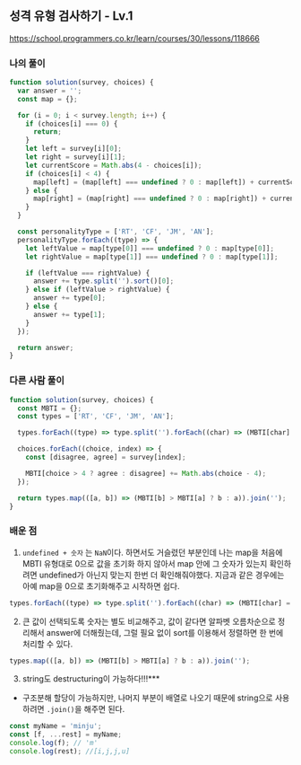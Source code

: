 ## 성격 유형 검사하기 - Lv.1

https://school.programmers.co.kr/learn/courses/30/lessons/118666

### 나의 풀이

```javascript
function solution(survey, choices) {
  var answer = '';
  const map = {};

  for (i = 0; i < survey.length; i++) {
    if (choices[i] === 0) {
      return;
    }
    let left = survey[i][0];
    let right = survey[i][1];
    let currentScore = Math.abs(4 - choices[i]);
    if (choices[i] < 4) {
      map[left] = (map[left] === undefined ? 0 : map[left]) + currentScore;
    } else {
      map[right] = (map[right] === undefined ? 0 : map[right]) + currentScore;
    }
  }

  const personalityType = ['RT', 'CF', 'JM', 'AN'];
  personalityType.forEach((type) => {
    let leftValue = map[type[0]] === undefined ? 0 : map[type[0]];
    let rightValue = map[type[1]] === undefined ? 0 : map[type[1]];

    if (leftValue === rightValue) {
      answer += type.split('').sort()[0];
    } else if (leftValue > rightValue) {
      answer += type[0];
    } else {
      answer += type[1];
    }
  });

  return answer;
}
```

### 다른 사람 풀이

```javascript
function solution(survey, choices) {
  const MBTI = {};
  const types = ['RT', 'CF', 'JM', 'AN'];

  types.forEach((type) => type.split('').forEach((char) => (MBTI[char] = 0)));

  choices.forEach((choice, index) => {
    const [disagree, agree] = survey[index];

    MBTI[choice > 4 ? agree : disagree] += Math.abs(choice - 4);
  });

  return types.map(([a, b]) => (MBTI[b] > MBTI[a] ? b : a)).join('');
}
```

### 배운 점

1. `undefined + 숫자` 는 `NaN`이다.
   하면서도 거슬렸던 부분인데 나는 map을 처음에 MBTI 유형대로 0으로 값을 초기화 하지 않아서 map 안에 그 숫자가 있는지 확인하려면 undefined가 아닌지 맞는지 한번 더 확인해줘야했다. 지금과 같은 경우에는 아예 map을 0으로 초기화해주고 시작하면 쉽다.

```javascript
types.forEach((type) => type.split('').forEach((char) => (MBTI[char] = 0)));
```

2. 큰 값이 선택되도록 숫자는 별도 비교해주고, 값이 같다면 알파벳 오름차순으로 정리해서 answer에 더해줬는데, 그럴 필요 없이 sort를 이용해서 정렬하면 한 번에 처리할 수 있다.

```javascript
types.map(([a, b]) => (MBTI[b] > MBTI[a] ? b : a)).join('');
```

3. string도 destructuring이 가능하다!!!\*\*\*

- 구조분해 할당이 가능하지만, 나머지 부분이 배열로 나오기 때문에 string으로 사용하려면 `.join()`을 해주면 된다.

```javascript
const myName = 'minju';
const [f, ...rest] = myName;
console.log(f); // 'm'
console.log(rest); //[i,j,j,u]
```
